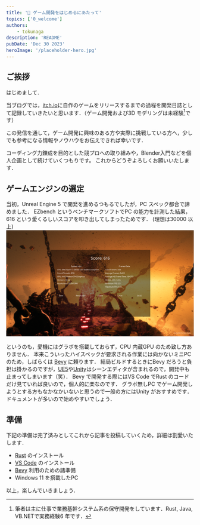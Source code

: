 ```yaml
---
title: '🦺 ゲーム開発をはじめるにあたって'
topics: ['0_welcome']
authors:
    - tokunaga
description: 'README'
pubDate: 'Dec 30 2023'
heroImage: '/placeholder-hero.jpg'
---
```


## ご挨拶

はじめまして．

当ブログでは，[itch.io](https://itch.io)に自作のゲームをリリースするまでの過程を開発日誌として記録していきたいと思います．（ゲーム開発および3D モデリングは未経験[^1]です）

この発信を通して，ゲーム開発に興味のある方や実際に挑戦している方へ，少しでも参考になる情報やノウハウをお伝えできれば幸いです．

コーディング力錬成を目的とした競プロへの取り組みや，Blender入門などを個人企画として続けていくつもりです。
これからどうぞよろしくお願いいたします．

[^1]: 筆者は主に仕事で業務基幹システム系の保守開発をしています．Rust, Java, VB.NETで実務経験6 年です．

## ゲームエンジンの選定

当初，Unreal Engine 5 で開発を進めるつもるでしたが，PC スペック都合で諦めました．
EZbench というベンチマークソフトでPC の能力を計測した結果，616 という愛くるしいスコアを叩き出してしまったためです．
(理想は30000 以上)
![img](../../assets/images/20231230/spec2312.png)

というのも，愛機にはグラボを搭載しておらず，CPU 内蔵GPU のため致し方ありません．
本来こういったハイスペックが要求される作業には向かないミニPC のため，しばらくは [Bevy](https://bevyengine.org/) に頼ります．
結局ビルドするときにBevy だろうと負担は掛かるのですが，[UE5](https://www.unrealengine.com/ja/unreal-engine-5)や[Unity](https://unity.com/ja)はシーンエディタが含まれるので，開発中も止まってしまいます（笑）．
Bevy で開発する際にはVS Code でRust のコードだけ見ていれば良いので，個人的に楽なのです．
グラボ無しPC でゲーム開発しようとする方もなかなかいないと思うので一般の方にはUnity がおすすめです．
ドキュメントが多いので始めやすいでしょう．

## 準備

下記の準備は完了済みとしてこれから記事を投稿していくため，詳細は割愛いたします．

-   [Rust](https://www.rust-lang.org/ja/tools/install) のインストール
-   [VS Code](https://code.visualstudio.com/download) のインストール
-   [Bevy](https://bevyengine.org/learn/book/getting-started/) 利用のための諸準備
-   Windows 11 を搭載したPC

以上，楽しんでいきましょう．

